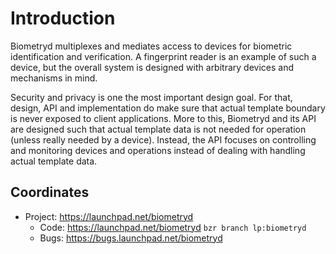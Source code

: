 # Introduction

Biometryd multiplexes and mediates access to devices for biometric
identification and verification. A fingerprint reader is an example of
such a device, but the overall system is designed with arbitrary
devices and mechanisms in mind.

Security and privacy is one the most important design goal. For that,
design, API and implementation do make sure that actual template
boundary is never exposed to client applications. More to this,
Biometryd and its API are designed such that actual template data is
not needed for operation (unless really needed by a device). Instead,
the API focuses on controlling and monitoring devices and operations
instead of dealing with handling actual template data.

## Coordinates

 - Project: https://launchpad.net/biometryd
   - Code: https://launchpad.net/biometryd `bzr branch lp:biometryd`
   - Bugs: https://bugs.launchpad.net/biometryd
